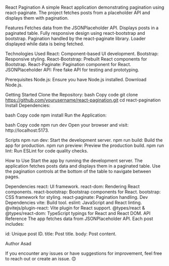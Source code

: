 React Pagination
A simple React application demonstrating pagination using react-paginate. The project fetches posts from a placeholder API and displays them with pagination.

Features
Fetches data from the JSONPlaceholder API.
Displays posts in a paginated table.
Fully responsive design using react-bootstrap and bootstrap.
Pagination handled by the react-paginate library.
Loader displayed while data is being fetched.

Technologies Used
React: Component-based UI development.
Bootstrap: Responsive styling.
React-Bootstrap: Prebuilt React components for Bootstrap.
React-Paginate: Pagination component for React.
JSONPlaceholder API: Free fake API for testing and prototyping.

Prerequisites
Node.js: Ensure you have Node.js installed. Download Node.js.

Getting Started
Clone the Repository:
bash
Copy code
git clone https://github.com/yourusername/react-pagination.git
cd react-pagination
Install Dependencies:

bash
Copy code
npm install
Run the Application:

bash
Copy code
npm run dev
Open your browser and visit: http://localhost:5173.

Scripts
npm run dev: Start the development server.
npm run build: Build the app for production.
npm run preview: Preview the production build.
npm run lint: Run ESLint for code quality checks.

How to Use
Start the app by running the development server.
The application fetches posts data and displays them in a paginated table.
Use the pagination controls at the bottom of the table to navigate between pages.

Dependencies
react: UI framework.
react-dom: Rendering React components.
react-bootstrap: Bootstrap components for React.
bootstrap: CSS framework for styling.
react-paginate: Pagination handling.
Dev Dependencies
vite: Build tool.
eslint: JavaScript and React linting.
@vitejs/plugin-react: Vite plugin for React support.
@types/react & @types/react-dom: TypeScript typings for React and React DOM.
API Reference
The app fetches data from JSONPlaceholder API. Each post includes:

id: Unique post ID.
title: Post title.
body: Post content.

Author
Asad

If you encounter any issues or have suggestions for improvement, feel free to reach out or create an issue. 😊

